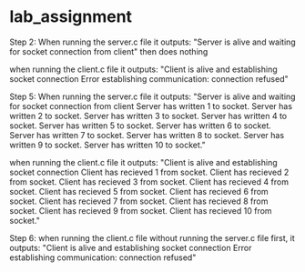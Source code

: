 # lab_assignment

Step 2:
When running the server.c file it outputs:
"Server is alive and waiting for socket connection from client"
then does nothing

when running the client.c file it outputs:
"Client is alive and establishing socket connection
 Error establishing communication: connection refused"
 
 Step 5:
 When running the server.c file it outputs:
"Server is alive and waiting for socket connection from client
Server has written 1 to socket.
Server has written 2 to socket.
Server has written 3 to socket.
Server has written 4 to socket.
Server has written 5 to socket.
Server has written 6 to socket.
Server has written 7 to socket.
Server has written 8 to socket.
Server has written 9 to socket.
Server has written 10 to socket."

when running the client.c file it outputs:
"Client is alive and establishing socket connection
Client has recieved 1 from socket.
Client has recieved 2 from socket.
Client has recieved 3 from socket.
Client has recieved 4 from socket.
Client has recieved 5 from socket.
Client has recieved 6 from socket.
Client has recieved 7 from socket.
Client has recieved 8 from socket.
Client has recieved 9 from socket.
Client has recieved 10 from socket."

Step 6:
when running the client.c file without running the server.c file first, it outputs:
"Client is alive and establishing socket connection
 Error establishing communication: connection refused"
